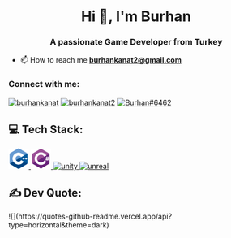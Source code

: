 <h1 align="center">Hi 👋, I'm Burhan</h1>
<h3 align="center">A passionate Game Developer from Turkey</h3>

- 📫 How to reach me **burhankanat2@gmail.com**

<h3 align="left">Connect with me:</h3>
<p align="left">
<a href="https://linkedin.com/in/burhankanat" target="blank"><img align="center" src="https://raw.githubusercontent.com/rahuldkjain/github-profile-readme-generator/master/src/images/icons/Social/linked-in-alt.svg" alt="burhankanat" height="30" width="40" /></a>
<a href="https://instagram.com/burhankanat2" target="blank"><img align="center" src="https://raw.githubusercontent.com/rahuldkjain/github-profile-readme-generator/master/src/images/icons/Social/instagram.svg" alt="burhankanat2" height="30" width="40" /></a>
<a href="https://discord.gg/Burhan#6462" target="blank"><img align="center" src="https://raw.githubusercontent.com/rahuldkjain/github-profile-readme-generator/master/src/images/icons/Social/discord.svg" alt="Burhan#6462" height="30" width="40" /></a>
</p>

<h2 align="left">💻 Tech Stack:</h3>
<p align="left"> <a href="https://www.w3schools.com/cpp/" target="_blank" rel="noreferrer"> <img src="https://raw.githubusercontent.com/devicons/devicon/master/icons/cplusplus/cplusplus-original.svg" alt="cplusplus" width="40" height="40"/> </a> <a href="https://www.w3schools.com/cs/" target="_blank" rel="noreferrer"> <img src="https://raw.githubusercontent.com/devicons/devicon/master/icons/csharp/csharp-original.svg" alt="csharp" width="40" height="40"/> </a> <a href="https://unity.com/" target="_blank" rel="noreferrer"> <img src="https://www.vectorlogo.zone/logos/unity3d/unity3d-icon.svg" alt="unity" width="40" height="40"/> </a> <a href="https://unrealengine.com/" target="_blank" rel="noreferrer"> <img src="https://raw.githubusercontent.com/kenangundogan/fontisto/036b7eca71aab1bef8e6a0518f7329f13ed62f6b/icons/svg/brand/unreal-engine.svg" alt="unreal" width="40" height="40"/> </a> </p>

<h2 align="left">✍️ Dev Quote:</h3> 
![](https://quotes-github-readme.vercel.app/api?type=horizontal&theme=dark)
